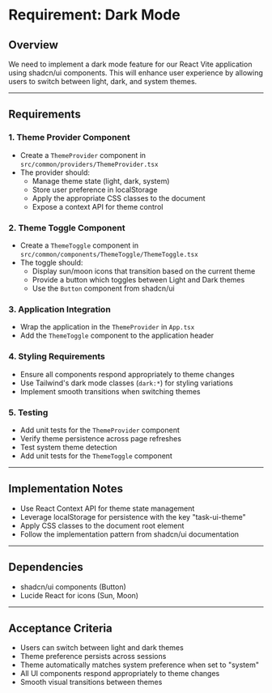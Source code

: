 # Requirement: Dark Mode

## Overview

We need to implement a dark mode feature for our React Vite application using shadcn/ui components. This will enhance user experience by allowing users to switch between light, dark, and system themes.

---

## Requirements

### 1. Theme Provider Component

- Create a `ThemeProvider` component in `src/common/providers/ThemeProvider.tsx`
- The provider should:
  - Manage theme state (light, dark, system)
  - Store user preference in localStorage
  - Apply the appropriate CSS classes to the document
  - Expose a context API for theme control

### 2. Theme Toggle Component

- Create a `ThemeToggle` component in `src/common/components/ThemeToggle/ThemeToggle.tsx`
- The toggle should:
  - Display sun/moon icons that transition based on the current theme
  - Provide a button which toggles between Light and Dark themes
  - Use the `Button` component from shadcn/ui

### 3. Application Integration

- Wrap the application in the `ThemeProvider` in `App.tsx`
- Add the `ThemeToggle` component to the application header

### 4. Styling Requirements

- Ensure all components respond appropriately to theme changes
- Use Tailwind's dark mode classes (`dark:*`) for styling variations
- Implement smooth transitions when switching themes

### 5. Testing

- Add unit tests for the `ThemeProvider` component
- Verify theme persistence across page refreshes
- Test system theme detection
- Add unit tests for the `ThemeToggle` component

---

## Implementation Notes

- Use React Context API for theme state management
- Leverage localStorage for persistence with the key "task-ui-theme"
- Apply CSS classes to the document root element
- Follow the implementation pattern from shadcn/ui documentation

---

## Dependencies

- shadcn/ui components (Button)
- Lucide React for icons (Sun, Moon)

---

## Acceptance Criteria

- Users can switch between light and dark themes
- Theme preference persists across sessions
- Theme automatically matches system preference when set to "system"
- All UI components respond appropriately to theme changes
- Smooth visual transitions between themes
